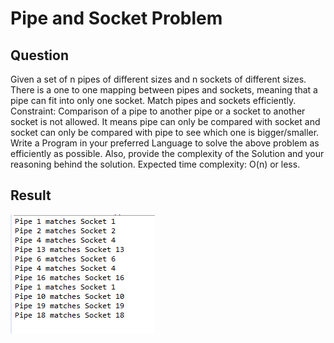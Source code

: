 ﻿# Pipe and Socket Problem

## Question
Given a set of n pipes of different sizes and n sockets of different sizes. There is a one to ­one mapping between pipes and sockets, meaning that a pipe can fit into only one socket. Match pipes and sockets efficiently.
Constraint: Comparison of a pipe to another pipe or a socket to another socket is not allowed. It means pipe can only be compared with socket and socket can only be compared with pipe to see which one is bigger/smaller.
Write a Program in your preferred Language to solve the above problem as efficiently as possible. Also, provide the complexity of the Solution and your reasoning behind the solution.
Expected time complexity: O(n) or less.

## Result
![Result](/img/solution.PNG?raw=true "Result")


